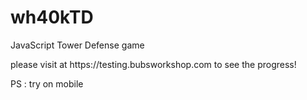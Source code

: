 # wh40kTD
<p>JavaScript Tower Defense game</p>
<p>please visit at https://testing.bubsworkshop.com to see the progress!</p>
<p>PS : try on mobile</p>
